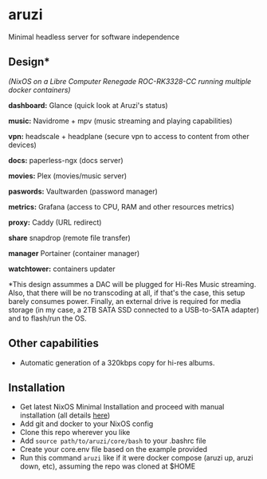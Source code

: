 # aruzi
Minimal headless server for software independence

## Design*
_(NixOS on a Libre Computer Renegade ROC-RK3328-CC running multiple docker containers)_

**dashboard:** Glance (quick look at Aruzi's status)

 **music:** Navidrome + mpv (music streaming and playing capabilities)
 
 **vpn:** headscale + headplane (secure vpn to access to content from other devices)
 
 **docs:** paperless-ngx (docs server)
 
 **movies:** Plex (movies/music server)

 **paswords:** Vaultwarden (password manager)

 **metrics:** Grafana (access to CPU, RAM and other resources metrics)

 **proxy:** Caddy (URL redirect)

 **share** snapdrop (remote file transfer)

 **manager** Portainer (container manager)
 
 **watchtower:** containers updater

*This design assummes a DAC will be plugged for Hi-Res Music streaming. Also, that there will be no transcoding at all, if that's the case, this setup barely consumes power. Finally, an external drive is required for media storage (in my case, a 2TB SATA SSD connected to a USB-to-SATA adapter) and to flash/run the OS.

 ## Other capabilities

 - Automatic generation of a 320kbps copy for hi-res albums.

## Installation

- Get latest NixOS Minimal Installation and proceed with manual installation (all details [here](https://nixos.wiki/wiki/NixOS_Installation_Guide))
- Add git and docker to your NixOS config
- Clone this repo wherever you like
- Add `source path/to/aruzi/core/bash` to your .bashrc file
- Create your core.env file based on the example provided
- Run this command `aruzi` like if it were docker compose (aruzi up, aruzi down, etc), assuming the repo was cloned at $HOME
